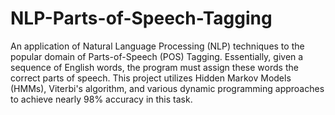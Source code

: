 # NLP-Parts-of-Speech-Tagging
An application of Natural Language Processing (NLP) techniques to the popular domain of Parts-of-Speech (POS) Tagging. Essentially, given a sequence of English words, the program must assign these words the correct parts of speech. This project utilizes Hidden Markov Models (HMMs), Viterbi's algorithm, and various dynamic programming approaches to achieve nearly 98% accuracy in this task.

